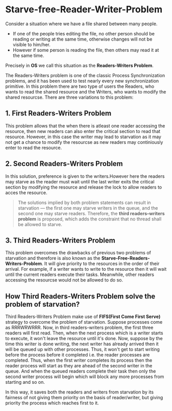# Starve-free-Reader-Writer-Problem

Consider a situation where we have a file shared between many people.

  * If one of the people tries editing the file, no other person should be reading or writing at the same time, otherwise changes will not be visible to him/her.
  * However if some person is reading the file, then others may read it at the same time.

Precisely in **OS** we call this situation as the **Readers-Writers Problem**.

The Readers-Writers problem is one of the classic Process Synchronization problems, and it has been used to test nearly every new synchronization primitive. In
this problem there are two type of users the Readers, who wants to read the shared resource and the Writers, who wants to modify the shared resourcse. There are three
variations to this problem:

## 1. First Readers-Writers Problem

This problem allows that the when there is atleast one reader accessing the resource, then new readers can also enter the critical section to read that resource. However, in this case the writer may lead to starvation as it may not get a chance to modify the resourcse as new readers may continiously enter to read the resource.

## 2. Second Readers-Writers Problem

In this solution, preference is given to the writers.However here the readers may starve as the reader must wait until the last writer exits the critical section by modifying the resource and release the lock to allow readers to acces the resource.

> The solutions implied by both problem statements can result in starvation — the first one may starve writers in the queue, and the second one may starve readers. Therefore, the **third readers–writers problem** is proposed, which adds the constraint that no thread shall be allowed to starve.

## 3. Third Readers-Writers Problem

This problem overcomes the drawbacks of previous two problems of starvation and therefore is also known as the **Starve-Free-Readers-Writers-Problem**. It will give priority to the resources in the order of their arrival. For example, if a writer wants to write to the resource then it will wait until the current readers execute their tasks. Meanwhile, other readers accessing the resourcse would not be allowed to do so.

## How Third Readers-Writers Problem solve the problem of starvation?

Third Readers-Writers Problem make use of **FIFS(First Come First Serve)** strategy to overcome the problem of starvation. Suppose processes come as RRRWRWRRR. Now, in third readers-writers problem, the first three readers will first read. Then, when the next process which is a writer starts to execute, it won't leave the resource until it's done. Now, suppose by the time this writer is done writing, the next writer has already arrived then it will be queued up with other processes. Thus, it won't get to start writing before the process before it completed i.e. the reader processes are completed. Thus, when the first writer completes its process then the reader process will start as they are ahead of the second writer in the queue. And when the queued readers complete their task then only the second writer process will begin which will block any more processes from starting and so on.

In this way, it saves both the readers and writers from starvation by its fairness of not giving them priority on the basis of reader/writer, but giving priority the process which reaches first to it.
